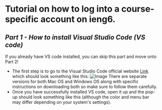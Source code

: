# **Tutorial on how to log into a course-specific account on ieng6.**
## *Part 1 - How to install Visual Studio Code (VS code)*
If you already have VS code installed, you can skip this part and move onto Part 2!

* The first step is to go to the Visual Studio Code official website [Link](https://code.visualstudio.com/) which should look something like this:
![Image](file:///Users/shawnmalal/Desktop/Screenshot%202023-01-12%20at%208.43.30%20PM.png) 
  There are separate versions for both Mac OS and Windows OS along with specific instructions on downloading both so make sure to follow them carefully. 
* Once you have successfully installed VS code, open it up and the pop-up should look something like this (although the color and menu bar may differ         depending on your system's settings).


